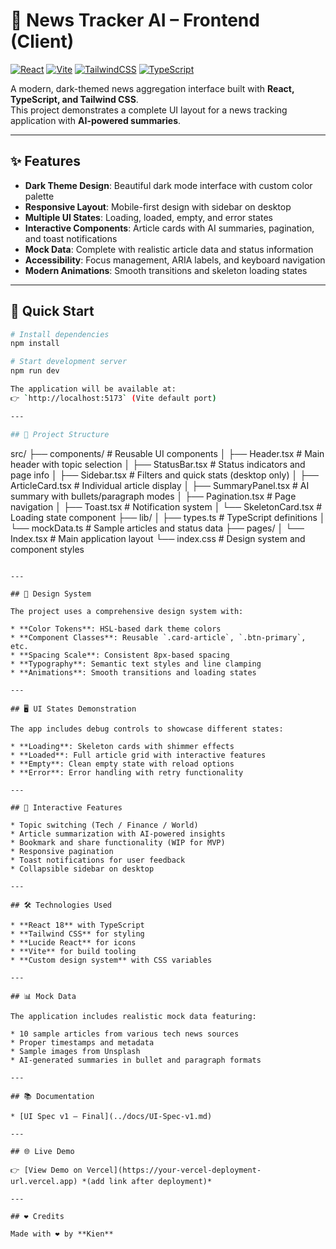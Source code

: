 # 📰 News Tracker AI – Frontend (Client)

[![React](https://img.shields.io/badge/React-18-blue?logo=react)](https://reactjs.org/)
[![Vite](https://img.shields.io/badge/Vite-Build-FDDB21?logo=vite)](https://vitejs.dev/)
[![TailwindCSS](https://img.shields.io/badge/Tailwind-CSS-38BDF8?logo=tailwindcss)](https://tailwindcss.com/)
[![TypeScript](https://img.shields.io/badge/TypeScript-Strict-3178C6?logo=typescript)](https://www.typescriptlang.org/)

A modern, dark-themed news aggregation interface built with **React, TypeScript, and Tailwind CSS**.  
This project demonstrates a complete UI layout for a news tracking application with **AI-powered summaries**.

---

## ✨ Features

- **Dark Theme Design**: Beautiful dark mode interface with custom color palette
- **Responsive Layout**: Mobile-first design with sidebar on desktop
- **Multiple UI States**: Loading, loaded, empty, and error states
- **Interactive Components**: Article cards with AI summaries, pagination, and toast notifications
- **Mock Data**: Complete with realistic article data and status information
- **Accessibility**: Focus management, ARIA labels, and keyboard navigation
- **Modern Animations**: Smooth transitions and skeleton loading states

---

## 🚀 Quick Start

```bash
# Install dependencies
npm install

# Start development server
npm run dev

The application will be available at:
👉 `http://localhost:5173` (Vite default port)

---

## 📂 Project Structure

```
src/
├── components/           # Reusable UI components
│   ├── Header.tsx       # Main header with topic selection
│   ├── StatusBar.tsx    # Status indicators and page info
│   ├── Sidebar.tsx      # Filters and quick stats (desktop only)
│   ├── ArticleCard.tsx  # Individual article display
│   ├── SummaryPanel.tsx # AI summary with bullets/paragraph modes
│   ├── Pagination.tsx   # Page navigation
│   ├── Toast.tsx        # Notification system
│   └── SkeletonCard.tsx # Loading state component
├── lib/
│   ├── types.ts         # TypeScript definitions
│   └── mockData.ts      # Sample articles and status data
├── pages/
│   └── Index.tsx        # Main application layout
└── index.css            # Design system and component styles
```

---

## 🎨 Design System

The project uses a comprehensive design system with:

* **Color Tokens**: HSL-based dark theme colors
* **Component Classes**: Reusable `.card-article`, `.btn-primary`, etc.
* **Spacing Scale**: Consistent 8px-based spacing
* **Typography**: Semantic text styles and line clamping
* **Animations**: Smooth transitions and loading states

---

## 🖥️ UI States Demonstration

The app includes debug controls to showcase different states:

* **Loading**: Skeleton cards with shimmer effects
* **Loaded**: Full article grid with interactive features
* **Empty**: Clean empty state with reload options
* **Error**: Error handling with retry functionality

---

## 🔗 Interactive Features

* Topic switching (Tech / Finance / World)
* Article summarization with AI-powered insights
* Bookmark and share functionality (WIP for MVP)
* Responsive pagination
* Toast notifications for user feedback
* Collapsible sidebar on desktop

---

## 🛠️ Technologies Used

* **React 18** with TypeScript
* **Tailwind CSS** for styling
* **Lucide React** for icons
* **Vite** for build tooling
* **Custom design system** with CSS variables

---

## 📊 Mock Data

The application includes realistic mock data featuring:

* 10 sample articles from various tech news sources
* Proper timestamps and metadata
* Sample images from Unsplash
* AI-generated summaries in bullet and paragraph formats

---

## 📚 Documentation

* [UI Spec v1 – Final](../docs/UI-Spec-v1.md)

---

## 🌐 Live Demo

👉 [View Demo on Vercel](https://your-vercel-deployment-url.vercel.app) *(add link after deployment)*

---

## ❤️ Credits

Made with ❤️ by **Kien**
